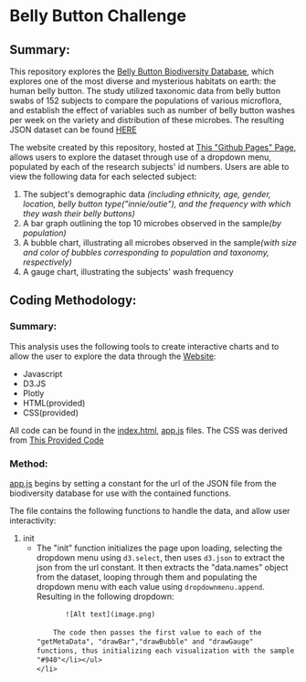 # Belly Button Challenge

## Summary:

This repository explores the [Belly Button Biodiversity Database](https://robdunnlab.com/projects/belly-button-biodiversity/), which explores one of the most diverse and mysterious habitats on earth: the human belly button. The study utilized taxonomic data from belly button swabs of 152 subjects to compare the populations of various microflora, and establish the effect of variables such as number of belly button washes per week on the variety and distribution of these microbes. The resulting JSON dataset can be found [HERE](https://2u-data-curriculum-team.s3.amazonaws.com/dataviz-classroom/v1.1/14-Interactive-Web-Visualizations/02-Homework/samples.json)

The website created by this repository, hosted at [This "Github Pages" Page](https://stwoodbury.github.io/belly-button-challenge/), allows users to explore the dataset through use of a dropdown menu, populated by each of the research subjects' id numbers. Users are able to view the following data for each selected subject:

 <ol>
    <li>The subject's demographic data <i>(including ethnicity, age, gender, location, belly button type("innie/outie"), and the frequency with which they wash their belly buttons)</i></li> 
    <li>A bar graph outlining the top 10 microbes observed in the sample<i>(by population)</i></li>
    <li>A bubble chart, illustrating all microbes observed in the sample<i>(with size and color of bubbles corresponding to population and taxonomy, respectively)</i></li>
    <li>A gauge chart, illustrating the subjects' wash frequency</li>
</ol>

## Coding Methodology:

### Summary:
This analysis uses the following tools to create interactive charts and to allow the user to explore the data through the [Website](https://stwoodbury.github.io/belly-button-challenge/):

<ul>
    <li>Javascript</li>
    <li>D3.JS</li>
    <li>Plotly</li>
    <li>HTML(provided)</li>
    <li>CSS(provided)</li>
</ul>

All code can be found in the [index.html](index.html), [app.js](static/js/app.js) files. The CSS was derived from [This Provided Code](https://maxcdn.bootstrapcdn.com/bootstrap/3.3.7/css/bootstrap.min.css)

### Method:

[app.js](static/js/app.js) begins by setting a constant for the url of the JSON file from the biodiversity database for use with the contained functions.

The file contains the following functions to handle the data, and allow user interactivity:

<ol>
    <li>init
        <ul><li>The "init" function initializes the page upon loading, selecting the dropdown menu using <code>d3.select</code>, then uses <code>d3.json</code> to extract the json from the url constant. It then extracts the "data.names" object from the dataset, looping through them and populating the dropdown menu with each value using <code>dropdownmenu.append</code>. Resulting in the following dropdown:
        
           ![Alt text](image.png)

        The code then passes the first value to each of the "getMetaData", "drawBar","drawBubble" and "drawGauge" functions, thus initializing each visualization with the sample "#940"</li></ul>
    </li>
